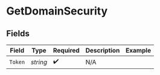 # GetDomainSecurity


## Fields

| Field              | Type               | Required           | Description        | Example            |
| ------------------ | ------------------ | ------------------ | ------------------ | ------------------ |
| `Token`            | *string*           | :heavy_check_mark: | N/A                |                    |
